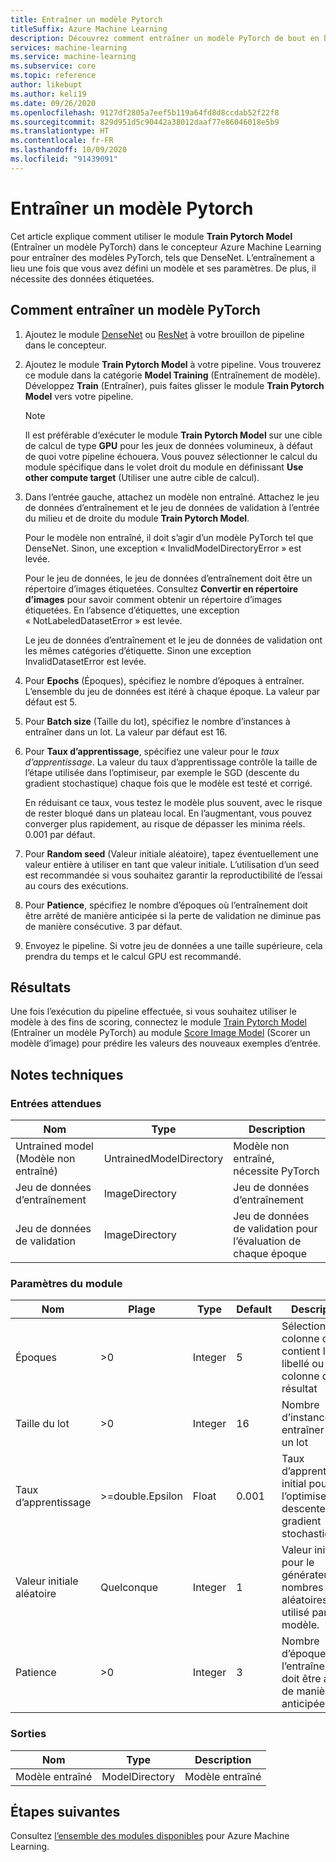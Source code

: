 ```yaml
---
title: Entraîner un modèle Pytorch
titleSuffix: Azure Machine Learning
description: Découvrez comment entraîner un modèle PyTorch de bout en bout ou le perfectionner.
services: machine-learning
ms.service: machine-learning
ms.subservice: core
ms.topic: reference
author: likebupt
ms.author: keli19
ms.date: 09/26/2020
ms.openlocfilehash: 9127df2805a7eef5b119a64fd8d8ccdab52f22f8
ms.sourcegitcommit: 829d951d5c90442a38012daaf77e86046018e5b9
ms.translationtype: HT
ms.contentlocale: fr-FR
ms.lasthandoff: 10/09/2020
ms.locfileid: "91439091"
---
```

# <a name="train-pytorch-model"></a>Entraîner un modèle Pytorch

Cet article explique comment utiliser le module **Train Pytorch Model** (Entraîner un modèle PyTorch) dans le concepteur Azure Machine Learning pour entraîner des modèles PyTorch, tels que DenseNet. L’entraînement a lieu une fois que vous avez défini un modèle et ses paramètres. De plus, il nécessite des données étiquetées. 

## <a name="how-to-use-train-pytorch-model"></a>Comment entraîner un modèle PyTorch 

1. Ajoutez le module [DenseNet](densenet.md) ou [ResNet](resnet.md) à votre brouillon de pipeline dans le concepteur.

2. Ajoutez le module **Train Pytorch Model** à votre pipeline. Vous trouverez ce module dans la catégorie **Model Training** (Entraînement de modèle). Développez **Train** (Entraîner), puis faites glisser le module **Train Pytorch Model** vers votre pipeline.

   > [!NOTE]
   > Il est préférable d’exécuter le module **Train Pytorch Model** sur une cible de calcul de type **GPU** pour les jeux de données volumineux, à défaut de quoi votre pipeline échouera. Vous pouvez sélectionner le calcul du module spécifique dans le volet droit du module en définissant **Use other compute target** (Utiliser une autre cible de calcul).

3.  Dans l’entrée gauche, attachez un modèle non entraîné. Attachez le jeu de données d’entraînement et le jeu de données de validation à l’entrée du milieu et de droite du module **Train Pytorch Model**.

    Pour le modèle non entraîné, il doit s’agir d’un modèle PyTorch tel que DenseNet. Sinon, une exception « InvalidModelDirectoryError » est levée.

    Pour le jeu de données, le jeu de données d’entraînement doit être un répertoire d’images étiquetées. Consultez **Convertir en répertoire d’images** pour savoir comment obtenir un répertoire d’images étiquetées. En l’absence d’étiquettes, une exception « NotLabeledDatasetError » est levée.

    Le jeu de données d’entraînement et le jeu de données de validation ont les mêmes catégories d’étiquette. Sinon une exception InvalidDatasetError est levée.

4.  Pour **Epochs** (Époques), spécifiez le nombre d’époques à entraîner. L’ensemble du jeu de données est itéré à chaque époque. La valeur par défaut est 5.

5.  Pour **Batch size** (Taille du lot), spécifiez le nombre d’instances à entraîner dans un lot. La valeur par défaut est 16.

6.  Pour **Taux d’apprentissage**, spécifiez une valeur pour le *taux d’apprentissage*. La valeur du taux d’apprentissage contrôle la taille de l’étape utilisée dans l’optimiseur, par exemple le SGD (descente du gradient stochastique) chaque fois que le modèle est testé et corrigé.

    En réduisant ce taux, vous testez le modèle plus souvent, avec le risque de rester bloqué dans un plateau local. En l’augmentant, vous pouvez converger plus rapidement, au risque de dépasser les minima réels. 0\.001 par défaut.

7.  Pour **Random seed** (Valeur initiale aléatoire), tapez éventuellement une valeur entière à utiliser en tant que valeur initiale. L’utilisation d’un seed est recommandée si vous souhaitez garantir la reproductibilité de l’essai au cours des exécutions.

8.  Pour **Patience**, spécifiez le nombre d’époques où l’entraînement doit être arrêté de manière anticipée si la perte de validation ne diminue pas de manière consécutive. 3 par défaut.

9.  Envoyez le pipeline. Si votre jeu de données a une taille supérieure, cela prendra du temps et le calcul GPU est recommandé.

## <a name="results"></a>Résultats

Une fois l’exécution du pipeline effectuée, si vous souhaitez utiliser le modèle à des fins de scoring, connectez le module [Train Pytorch Model](train-pytorch-model.md) (Entraîner un modèle PyTorch) au module [Score Image Model](score-image-model.md) (Scorer un modèle d’image) pour prédire les valeurs des nouveaux exemples d’entrée.

## <a name="technical-notes"></a>Notes techniques
###  <a name="expected-inputs"></a>Entrées attendues  

| Nom               | Type                    | Description                              |
| ------------------ | ----------------------- | ---------------------------------------- |
| Untrained model (Modèle non entraîné)    | UntrainedModelDirectory | Modèle non entraîné, nécessite PyTorch         |
| Jeu de données d’entraînement   | ImageDirectory          | Jeu de données d’entraînement                         |
| Jeu de données de validation | ImageDirectory          | Jeu de données de validation pour l’évaluation de chaque époque |

###  <a name="module-parameters"></a>Paramètres du module  

| Nom          | Plage            | Type    | Default | Description                              |
| ------------- | ---------------- | ------- | ------- | ---------------------------------------- |
| Époques        | >0               | Integer | 5       | Sélectionnez la colonne qui contient le libellé ou la colonne de résultat |
| Taille du lot    | >0               | Integer | 16      | Nombre d’instances à entraîner dans un lot   |
| Taux d’apprentissage | >=double.Epsilon | Float   | 0.001   | Taux d’apprentissage initial pour l’optimiseur de descente de gradient stochastique. |
| Valeur initiale aléatoire   | Quelconque              | Integer | 1       | Valeur initiale pour le générateur de nombres aléatoires utilisé par le modèle. |
| Patience      | >0               | Integer | 3       | Nombre d’époques où l’entraînement doit être arrêté de manière anticipée   |

###  <a name="outputs"></a>Sorties  

| Nom          | Type           | Description   |
| ------------- | -------------- | ------------- |
| Modèle entraîné | ModelDirectory | Modèle entraîné |

## <a name="next-steps"></a>Étapes suivantes

Consultez [l’ensemble des modules disponibles](module-reference.md) pour Azure Machine Learning. 



